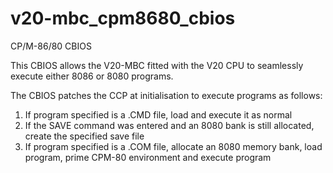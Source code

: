 # v20-mbc_cpm8680_cbios

CP/M-86/80 CBIOS

This CBIOS allows the V20-MBC fitted with the V20 CPU to seamlessly execute either 8086 or 8080 programs.

The CBIOS patches the CCP at initialisation to execute programs as follows:

 1. If program specified is a .CMD file, load and execute it as normal
 2. If the SAVE command was entered and an 8080 bank is still allocated, create the specified save file
 3. If program specified is a .COM file, allocate an 8080 memory bank, load program, prime CPM-80 environment and execute program
